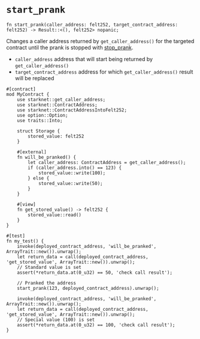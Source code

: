 # `start_prank`

```cairo
fn start_prank(caller_address: felt252, target_contract_address: felt252) -> Result::<(), felt252> nopanic;
```

Changes a caller address returned by `get_caller_address()` for the targeted contract until the prank is stopped
with [stop_prank](./stop_prank.md).

- `caller_address` address that will start being returned by `get_caller_address()`
- `target_contract_address` address for which `get_caller_address()` result will be replaced

```cairo title="Example"
#[contract]
mod MyContract {
    use starknet::get_caller_address;
    use starknet::ContractAddress;
    use starknet::ContractAddressIntoFelt252;
    use option::Option;
    use traits::Into;

    struct Storage {
        stored_value: felt252
    }

    #[external]
    fn will_be_pranked() {
        let caller_address: ContractAddress = get_caller_address();
        if (caller_address.into() == 123) {
            stored_value::write(100);
        } else {
            stored_value::write(50);
        }
    }
    
    #[view]
    fn get_stored_value() -> felt252 {
        stored_value::read()
    }
}

#[test]
fn my_test() {
    invoke(deployed_contract_address, 'will_be_pranked', ArrayTrait::new()).unwrap();
    let return_data = call(deployed_contract_address, 'get_stored_value', ArrayTrait::new()).unwrap();
    // Standard value is set
    assert(*return_data.at(0_u32) == 50, 'check call result');
    
    // Pranked the address
    start_prank(123, deployed_contract_address).unwrap();
    
    invoke(deployed_contract_address, 'will_be_pranked', ArrayTrait::new()).unwrap();
    let return_data = call(deployed_contract_address, 'get_stored_value', ArrayTrait::new()).unwrap();
    // Special value (100) is set
    assert(*return_data.at(0_u32) == 100, 'check call result');
}
```